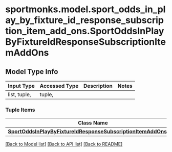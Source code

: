 # sportmonks.model.sport_odds_in_play_by_fixture_id_response_subscription_item_add_ons.SportOddsInPlayByFixtureIdResponseSubscriptionItemAddOns

## Model Type Info
Input Type | Accessed Type | Description | Notes
------------ | ------------- | ------------- | -------------
list, tuple,  | tuple,  |  | 

### Tuple Items
Class Name | Input Type | Accessed Type | Description | Notes
------------- | ------------- | ------------- | ------------- | -------------
[**SportOddsInPlayByFixtureIdResponseSubscriptionItemAddOnsItem**](SportOddsInPlayByFixtureIdResponseSubscriptionItemAddOnsItem.md) | [**SportOddsInPlayByFixtureIdResponseSubscriptionItemAddOnsItem**](SportOddsInPlayByFixtureIdResponseSubscriptionItemAddOnsItem.md) | [**SportOddsInPlayByFixtureIdResponseSubscriptionItemAddOnsItem**](SportOddsInPlayByFixtureIdResponseSubscriptionItemAddOnsItem.md) |  | 

[[Back to Model list]](../../README.md#documentation-for-models) [[Back to API list]](../../README.md#documentation-for-api-endpoints) [[Back to README]](../../README.md)

